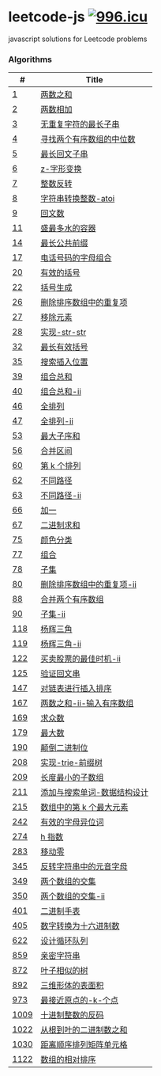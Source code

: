 # leetcode-js [![996.icu](https://img.shields.io/badge/link-996.icu-red.svg)](https://996.icu)

javascript solutions for Leetcode problems

### Algorithms

| #                                                     | Title                                                                         |
| ----------------------------------------------------- | ----------------------------------------------------------------------------- |
| [1](/algorithms/1.两数之和.js)                        | [两数之和](/algorithms/1.两数之和.js)                                         |
| [2](/algorithms/2.两数相加.js)                        | [两数相加](/algorithms/2.两数相加.js)                                         |
| [3](/algorithms/3.无重复字符的最长子串.js)            | [无重复字符的最长子串](/algorithms/3.无重复字符的最长子串.js)                 |
| [4](/algorithms/4.寻找两个有序数组的中位数.js)        | [寻找两个有序数组的中位数](/algorithms/4.寻找两个有序数组的中位数.js)         |
| [5](/algorithms/5.最长回文子串.js)                    | [最长回文子串](/algorithms/5.最长回文子串.js)                                 |
| [6](/algorithms/6.z-字形变换.js)                      | [z-字形变换](/algorithms/6.z-字形变换.js)                                     |
| [7](/algorithms/7.整数反转.js)                        | [整数反转](/algorithms/7.整数反转.js)                                         |
| [8](/algorithms/8.字符串转换整数-atoi.js)             | [字符串转换整数-atoi](/algorithms/8.字符串转换整数-atoi.js)                   |
| [9](/algorithms/9.回文数.js)                          | [回文数](/algorithms/9.回文数.js)                                             |
| [11](/algorithms/11.盛最多水的容器.js)                | [盛最多水的容器](/algorithms/11.盛最多水的容器.js)                            |
| [14](/algorithms/14.最长公共前缀.js)                  | [最长公共前缀](/algorithms/14.最长公共前缀.js)                                |
| [17](/algorithms/17.电话号码的字母组合.js)            | [电话号码的字母组合](/algorithms/17.电话号码的字母组合.js)                    |
| [20](/algorithms/20.有效的括号.js)                    | [有效的括号](/algorithms/20.有效的括号.js)                                    |
| [22](/algorithms/22.括号生成.js)                      | [括号生成](/algorithms/22.括号生成.js)                                        |
| [26](/algorithms/26.删除排序数组中的重复项.js)        | [删除排序数组中的重复项](/algorithms/26.删除排序数组中的重复项.js)            |
| [27](/algorithms/27.移除元素.js)                      | [移除元素](/algorithms/27.移除元素.js)                                        |
| [28](/algorithms/28.实现-str-str.js)                  | [实现-str-str](/algorithms/28.实现-str-str.js)                                |
| [32](/algorithms/32.最长有效括号.js)                  | [最长有效括号](/algorithms/32.最长有效括号.js)                                |
| [35](/algorithms/35.搜索插入位置.js)                  | [搜索插入位置](/algorithms/35.搜索插入位置.js)                                |
| [39](/algorithms/39.组合总和.js)                      | [组合总和](/algorithms/39.组合总和.js)                                        |
| [40](/algorithms/40.组合总和-ii.js)                   | [组合总和-ii](/algorithms/40.组合总和-ii.js)                                  |
| [46](/algorithms/46.全排列.js)                        | [全排列](/algorithms/46.全排列.js)                                            |
| [47](/algorithms/47.全排列-ii.js)                     | [全排列-ii](/algorithms/47.全排列-ii.js)                                      |
| [53](/algorithms/53.最大子序和.js)                    | [最大子序和](/algorithms/53.最大子序和.js)                                    |
| [56](/algorithms/56.合并区间.js)                      | [合并区间](/algorithms/56.合并区间.js)                                        |
| [60](/algorithms/60.第k个排列.js)                     | [第 k 个排列](/algorithms/60.第k个排列.js)                                    |
| [62](/algorithms/62.不同路径.js)                      | [不同路径](/algorithms/62.不同路径.js)                                        |
| [63](/algorithms/63.不同路径-ii.js)                   | [不同路径-ii](/algorithms/63.不同路径-ii.js)                                  |
| [66](/algorithms/66.加一.js)                          | [加一](/algorithms/66.加一.js)                                                |
| [67](/algorithms/67.二进制求和.js)                    | [二进制求和](/algorithms/67.二进制求和.js)                                    |
| [75](/algorithms/75.颜色分类.js)                      | [颜色分类](/algorithms/75.颜色分类.js)                                        |
| [77](/algorithms/77.组合.js)                          | [组合](/algorithms/77.组合.js)                                                |
| [78](/algorithms/78.子集.js)                          | [子集](/algorithms/78.子集.js)                                                |
| [80](/algorithms/80.删除排序数组中的重复项-ii.js)     | [删除排序数组中的重复项-ii](/algorithms/80.删除排序数组中的重复项-ii.js)      |
| [88](/algorithms/88.合并两个有序数组.js)              | [合并两个有序数组](/algorithms/88.合并两个有序数组.js)                        |
| [90](/algorithms/90.子集-ii.js)                       | [子集-ii](/algorithms/90.子集-ii.js)                                          |
| [118](/algorithms/118.杨辉三角.js)                    | [杨辉三角](/algorithms/118.杨辉三角.js)                                       |
| [119](/algorithms/119.杨辉三角-ii.js)                 | [杨辉三角-ii](/algorithms/119.杨辉三角-ii.js)                                 |
| [122](/algorithms/122.买卖股票的最佳时机-ii.js)       | [买卖股票的最佳时机-ii](/algorithms/122.买卖股票的最佳时机-ii.js)             |
| [125](/algorithms/125.验证回文串.js)                  | [验证回文串](/algorithms/125.验证回文串.js)                                   |
| [147](/algorithms/147.对链表进行插入排序.js)          | [对链表进行插入排序](/algorithms/147.对链表进行插入排序.js)                   |
| [167](/algorithms/167.两数之和-ii-输入有序数组.js)    | [两数之和-ii-输入有序数组](/algorithms/167.两数之和-ii-输入有序数组.js)       |
| [169](/algorithms/169.求众数.js)                      | [求众数](/algorithms/169.求众数.js)                                           |
| [179](/algorithms/179.最大数.js)                      | [最大数](/algorithms/179.最大数.js)                                           |
| [190](/algorithms/190.颠倒二进制位.js)                | [颠倒二进制位](/algorithms/190.颠倒二进制位.js)                               |
| [208](/algorithms/208.实现-trie-前缀树.js)            | [实现-trie-前缀树](/algorithms/208.实现-trie-前缀树.js)                       |
| [209](/algorithms/209.长度最小的子数组.js)            | [长度最小的子数组](/algorithms/209.长度最小的子数组.js)                       |
| [211](/algorithms/211.添加与搜索单词-数据结构设计.js) | [添加与搜索单词-数据结构设计](/algorithms/211.添加与搜索单词-数据结构设计.js) |
| [215](/algorithms/215.数组中的第k个最大元素.js)       | [数组中的第 k 个最大元素](/algorithms/215.数组中的第k个最大元素.js)           |
| [242](/algorithms/242.有效的字母异位词.js)            | [有效的字母异位词](/algorithms/242.有效的字母异位词.js)                       |
| [274](/algorithms/274.h指数.js)                       | [h 指数](/algorithms/274.h指数.js)                                            |
| [283](/algorithms/283.移动零.js)                      | [移动零](/algorithms/283.移动零.js)                                           |
| [345](/algorithms/345.反转字符串中的元音字母.js)      | [反转字符串中的元音字母](/algorithms/345.反转字符串中的元音字母.js)           |
| [349](/algorithms/349.两个数组的交集.js)              | [两个数组的交集](/algorithms/349.两个数组的交集.js)                           |
| [350](/algorithms/350.两个数组的交集-ii.js)           | [两个数组的交集-ii](/algorithms/350.两个数组的交集-ii.js)                     |
| [401](/algorithms/401.二进制手表.js)                  | [二进制手表](/algorithms/401.二进制手表.js)                                   |
| [405](/algorithms/405.数字转换为十六进制数.js)        | [数字转换为十六进制数](/algorithms/405.数字转换为十六进制数.js)               |
| [622](/algorithms/622.设计循环队列.js)                | [设计循环队列](/algorithms/622.设计循环队列.js)                               |
| [859](/algorithms/859.亲密字符串.js)                  | [亲密字符串](/algorithms/859.亲密字符串.js)                                   |
| [872](/algorithms/872.叶子相似的树.js)                | [叶子相似的树](/algorithms/872.叶子相似的树.js)                               |
| [892](/algorithms/892.三维形体的表面积.js)            | [三维形体的表面积](/algorithms/892.三维形体的表面积.js)                       |
| [973](/algorithms/973.最接近原点的-k-个点.js)         | [最接近原点的-k-个点](/algorithms/973.最接近原点的-k-个点.js)                 |
| [1009](/algorithms/1009.十进制整数的反码.js)          | [十进制整数的反码](/algorithms/1009.十进制整数的反码.js)                      |
| [1022](/algorithms/1022.从根到叶的二进制数之和.js)    | [从根到叶的二进制数之和](/algorithms/1022.从根到叶的二进制数之和.js)          |
| [1030](/algorithms/1030.距离顺序排列矩阵单元格.js)    | [距离顺序排列矩阵单元格](/algorithms/1030.距离顺序排列矩阵单元格.js)          |
| [1122](/algorithms/1122.数组的相对排序.js)            | [数组的相对排序](/algorithms/1122.数组的相对排序.js)                          |
